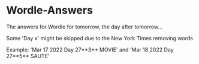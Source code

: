 # Wordle-Answers
The answers for Wordle for tomorrow, the day after tomorrow...

<p> Some 'Day x' might be skipped due to the New York Times removing words 

<p> Example: 'Mar 17 2022 Day 27**3** MOVIE' and 'Mar 18 2022 Day 27**5** SAUTE'
